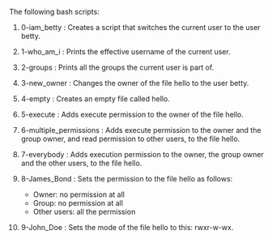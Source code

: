 The following bash scripts:

1. 0-iam_betty : Creates a script that switches the current user to the user betty.

2. 1-who_am_i : Prints the effective username of the current user.

3. 2-groups : Prints all the groups the current user is part of.

4. 3-new_owner : Changes the owner of the file hello to the user betty.

5. 4-empty : Creates an empty file called hello.

6. 5-execute : Adds execute permission to the owner of the file hello.

7. 6-multiple_permissions : Adds execute permission to the owner and the group owner, and read permission to other users, to the file hello.

8. 7-everybody : Adds execution permission to the owner, the group owner and the other users, to the file hello.

9. 8-James_Bond : Sets the permission to the file hello as follows:
	- Owner: no permission at all
	- Group: no permission at all
	- Other users: all the permission

10. 9-John_Doe : Sets the mode of the file hello to this: rwxr-w-wx.
